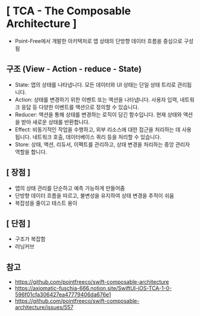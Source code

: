 # [ TCA - The Composable Architecture ]

- Point-Free에서 개발한 아키텍처로 앱 상태의 단방향 데이터 흐름을 중심으로 구성됨

## 구조 (View - Action - reduce - State)
- State: 앱의 상태를 나타냅니다. 모든 데이터와 UI 상태는 단일 상태 트리로 관리됩니다.
- Action: 상태를 변경하기 위한 이벤트 또는 액션을 나타냅니다. 사용자 입력, 네트워크 응답 등 다양한 이벤트를 액션으로 정의할 수 있습니다.
- Reducer: 액션을 통해 상태를 변경하는 로직이 담긴 함수입니다. 현재 상태와 액션을 받아 새로운 상태를 반환합니다.
- Effect: 비동기적인 작업을 수행하고, 외부 리소스에 대한 접근을 처리하는 데 사용됩니다. 네트워크 호출, 데이터베이스 쿼리 등을 처리할 수 있습니다.
- Store: 상태, 액션, 리듀서, 이펙트를 관리하고, 상태 변경을 처리하는 중앙 관리자 역할을 합니다.

## [ 장점 ]
- 앱의 상태 관리를 단순하고 예측 가능하게 만들어줌
- 단방향 데이터 흐름을 따르고, 불변성을 유지하여 상태 변경을 추적이 쉬움
- 복잡성을 줄이고 테스트 용이

## [ 단점 ]
- 구조가 복잡함
- 러닝커브

## 참고
- https://github.com/pointfreeco/swift-composable-architecture
- https://axiomatic-fuschia-666.notion.site/SwiftUI-iOS-TCA-1-0-596f01cfa306427ea47779406da676e1
- https://github.com/pointfreeco/swift-composable-architecture/issues/557
